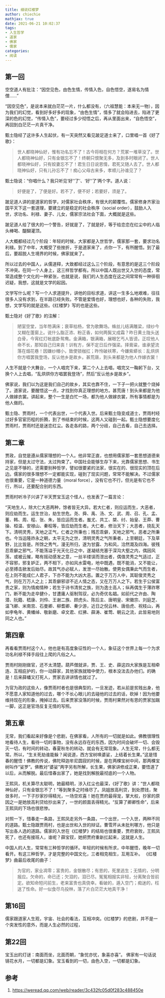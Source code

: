 ```yaml
---
title: 细说红楼梦
author: chiechie
mathjax: true
date: 2021-06-21 10:02:37
tags: 
- 人生哲学
- 道家
- 佛家
- 儒家
categories:
- 阅读
---
```


## 第一回

空空道人有批注：“因空见色，由色生情，传情入色，自色悟空，遂易名为情僧……”

“因空见色”，是说本来就白茫茫一片，什么都没有，（六祖慧能：本来无一物），因为我们的幻觉，看到好多好多的现象，“由色生情”，情多了就会陷进去，陷进了更深的色的幻觉，“传情入色”，要经过多少彻悟之后，再从里面出来，“自色悟空”，再回到白茫茫一片真干净。

甄士隐经了这许多人生起伏，有一天突然又看见跛足道士来了，口里唱一首《好了歌》：

> 世人都晓神仙好，惟有功名忘不了！古今将相在何方？荒冢一堆草没了。世人都晓神仙好，只有金银忘不了！终朝只恨聚无多，及到多时眼闭了。世人都晓神仙好，只有姣妻忘不了！君生日日说恩情，君死又随人去了。世人都晓神仙好，只有儿孙忘不了！痴心父母古来多，孝顺儿孙谁见了？



甄士隐说：“你唱什么？我只听见‘好’‘了’、‘好’‘了’两个字。道人说：

> 好便是了，了便是好。若不了，便不好；若要好，须是了。

跛足道人讲的是道家的哲学，对儒家社会秩序，有很大的颠覆性。儒家修身齐家治国平天下这一套道理，要建立的是稳定的社会秩序（social order），鼓励人入世，求功名、利禄、妻子、儿女，儒家宗法社会下面，大概就是这些。

跛足道人给了很大的一个警告，好就是了，了就是好，等于给恋恋在红尘中的人临头棒喝、醍醐灌顶。

人大概都经过几个阶段：年轻的时候，大家都是入世哲学，儒家那一套，要求功名利禄。到了中年，大概受了些挫折，于是道家来了，点你一下，有所醒悟。到了最后，要超脱人生境界的时候，佛家就来了。

所以过去的中国人，从儒道释，大致都经过这么三个阶段，有意思的是这三个阶段不冲突。在同一个人身上，这三样哲学都有。所以中国人既出世又入世的态度，常常造成整个文化的一种紧张，也就是说，我们的人生态度在这之间常常有一种徘徊迟疑，我想，这就是文学的起因。

文学写什么呢？写一个人求道提升，讲他的目标求道，讲这一生多么地艰难，往往很多人没有求到，在半路已经失败。不管是爱情也好，理想也好，各种的失败，我想，文学写的就是这些。《红楼梦》写的也是这些。

甄士隐对《好了歌》的注解：

> 陋室空堂，当年笏满床；衰草枯杨，曾为歌舞场。蛛丝儿结满雕梁，绿纱今又糊在蓬窗上。说什么脂正浓、粉正香，如何两鬓又成霜？昨日黄土陇头送白骨，今宵红灯帐底卧鸳鸯。金满箱，银满箱，展眼乞丐人皆谤。正叹他人命不长，那知自己归来丧！训有方，保不定日后作强梁。择膏粱，谁承望流落在烟花巷！因嫌纱帽小，致使锁枷扛；昨怜破袄寒，今嫌紫蟒长：乱烘烘你方唱罢我登场，反认他乡是故乡。甚荒唐，到头来都是为他人作嫁衣裳！

人生不就是个大舞台，一个人唱完下来，第二个人上去唱，唱完又一鞠躬下台，又换个人上去唱，“乱烘烘你方唱罢我登场”，然后“反认他乡是故乡”。

佛家说，我们以为这是我们自己的故乡，其实也靠不住，一下子一把火就整个烧掉了。道家说，要醒悟这一点，才找到你真正理想的地方。甚荒唐！到头来都是为他人做嫁衣裳。讲起来，整个一生是白忙一场，都为他人做嫁衣裳，所有事情都是为他人做的。

甄士隐、贾雨村，一个代表出世，一个代表入世。后来甄士隐变成道士，贾雨村经过好多官宦历程的折腾，到了书结束的时候，这两人又碰到一起。甄士隐想要度化贾雨村，贾雨村还是迷恋红尘。各走各的路，两个分歧，自己去看，自己去选择。

## 第二章

贾政，自觉是遵从儒家理想的一个人。他非常正直，也想用儒家那一套思想道德来持家，但是太过守法，太过拘束了。中国社会能够生存下来，光靠儒家思想、书生之见是不够的，还需要别种哲学，譬如很要紧的法家，很实在的、很现实的顶在后边。儒家的很多理想不一定都能实现，碰到了现实问题，常常不能解决。不过儒家也很重要，它是一种道德力量（moral force），没有它也不行，但光是有它也不行，所以，还要配合别的东西。

贾雨村听冷子兴讲了半天贾宝玉这个怪人，也发表了一篇言论：

“天地生人，除大仁大恶两种，馀者皆无大异。若大仁者，则应运而生，大恶者，则应劫而生。运生世治，劫生世危。尧、舜、禹、汤、文、武、周、召、孔、孟、董、韩、周、程、张、朱，皆应运而生者。蚩尤、共工、桀、纣、始皇、王莽、曹操、桓温、安禄山、秦桧等，皆应劫而生者。大仁者，修治天下；大恶者，挠乱天下。清明灵秀，天地之正气，仁者之所秉也；残忍乖僻，天地之邪气，恶者之所秉也。今当运隆祚永之朝，太平无为之世，清明灵秀之气所秉者，上至朝廷，下及草野，比比皆是。所馀之秀气，漫无所归，遂为甘露、为和风，洽然溉及四海。彼残忍乖僻之邪气，不能荡溢于光天化日之中，遂凝结充塞于深沟大壑之内，偶因风荡，或被云摧，略有摇动感发之意，一丝半缕误而泄出者，偶值灵秀之气适过，正不容邪，邪复妒正，两不相下，亦如风水雷电，地中既遇，既不能消，又不能让，必至搏击掀发后始尽。故其气亦必赋人，发泄一尽始散。使男女偶秉此气而生者，在上则不能成仁人君子，下亦不能为大凶大恶。置之于万万人中，其聪俊灵秀之气，则在万万人之上；其乖僻邪谬不近人情之态，又在万万人之下。若生于公侯富贵之家，则为情痴情种；若生于诗书清贫之族，则为逸士高人；纵再偶生于薄祚寒门，断不能为走卒健仆，甘遭庸人驱制驾驭，必为奇优名娼。如前代之许由、陶潜、阮籍、嵇康、刘伶、王谢二族、顾虎头、陈后主、唐明皇、宋徽宗、刘庭芝、温飞卿、米南宫、石曼卿、柳耆卿、秦少游，近日之倪云林、唐伯虎、祝枝山，再如李龟年、黄幡绰、敬新磨、卓文君、红拂、薛涛、崔莺、朝云之流，此皆易地则同之人也。”

## 第四章

再看看贾雨村这个人，他也是有高度象征性的一个人，象征这个世界上每一个为求功名利禄不择手段往上爬的凡俗之人。

贾雨村刚刚做官，还不太清楚。葫芦僧就讲，贾、王、史、薛这四大家族是互相牵连、互相庇护的，你一动薛家，其他家族就暗中使力，根本没法去办他们。的确是！后来薛蟠又打死人，贾家去讲讲情也就过了。

为官为政的这些人，像贾雨村者也是很典型的，一旦发迹，若从前是贫贱出身，他不愿意人家知道他的过去，哪个不长心眼儿的去碰他的过去的话，砍掉！因为他要维持现在的形象，掩掉过去。后来贾家没落的时候，贾雨村果然对有恩的贾家加踹一脚，这正是官场反复无情的写照。

## 第五章

无常，我们看起来好像是个悲剧，在佛家看，人所有的一切就是如此。佛教很理性地看待人生，看待一切的事物，没有永远存在的东西，因为时间会破坏一切、会毁灭一切，有时间的转动，春夏秋冬的转动，就会有无常现象。人生无常，什么都无常。所以，“生关死劫谁能躲？闻说道，西方宝树唤婆娑，上结着长生果。”这是惜春的醒悟！佛教的传说，佛陀释迦牟尼圆寂的时候，是在两棵宝树中间，那两棵宝树叫作“娑罗”。佛教对“婆娑”两字另有所解，长生果，佛家讲修成正果，要悟道了以后，从而解脱。最后惜春出家了，她是找到解脱最彻底的一个人物。

王熙凤，机关算尽太聪明，她最精明，涉入红尘也最深，《好了歌》讲：“世人都晓神仙好，只有金银忘不了！”等到聚多之时缘尽了。凤姐放高利贷，到处攒钱，聚敛多时，一下子抄家抄得精光，一场空欢喜！她在贾府最得宠，掌大权，抄家的原因之一是她放高利贷给抄出来了，一世的颜面丢得精光。“反算了卿卿性命”，后来王熙凤的下场也很悲惨。

对照一下，惜春走一条路，王熙凤走另外一条路，一个出世，一个入世，两种不同的道路。甄士隐跟贾雨村，也是出世和入世的辩证。曹雪芹从未批判哪方，他只是写出各人选的道路。儒家的入世在《红楼梦》的结局也很重要，贾府衰败，王熙凤死了，也还有接班人，谁呢？薛宝钗，她把贾府重新扛起来，这就是人生。

中国人的人生，常常有三种哲学的循环。年轻的时候有所求，中年醒悟，晚年一切看开。有这三种哲学，才是完整的中国文化，三者相克相生，互用互补。
《红楼梦》曲最后收尾的曲子：

> 为官的，家业凋零；富贵的，金银散尽；有恩的，死里逃生；无情的，分明报应。欠命的，命已还；欠泪的，泪已尽。冤冤相报实非轻，分离聚合皆前定。欲知命短问前生，老来富贵也真侥幸。看破的，遁入空门；痴迷的，枉送了性命。好一似食尽鸟投林，落了片白茫茫大地真干净！


## 第16回

儒家跟道家人生观，宇宙、社会的看法，互相冲突。《红楼梦》的悲剧，并不是一个突发性的意外，而是人生必然的过程，


## 第22回

宝玉出的灯谜：南面而坐，北面而朝，“象忧亦忧，象喜亦喜”。
佛家有一句话说镜花水月，一切都是幻象。宝玉看到的一切，由色入空，一切都是幻象。


## 参考

1. https://weread.qq.com/web/reader/3c432fc05d0f283c488450e